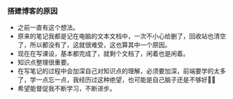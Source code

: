 ### 搭建博客的原因
- 之前一直有这个想法。
- 原来的笔记我都是记在电脑的文本文档中，一次不小心给删了，回收站也清空了，所以都没有了，这就很难受，这也算其中一个原因。
- 现在在写课设，基本都完成了，就剩个文档了，闲着也是闲着。
- 知识点整理很重要。
- 在写笔记的过程中会加深自己对知识点的理解，必须要加深，前端要学的太多了，学一点忘一点，我经历过这种绝望，也可能是自己脑子还是不够好🤷‍♂️
- 希望能督促我不断学习，不断进步。
